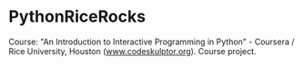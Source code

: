 # PythonRiceRocks
Course: "An Introduction to Interactive Programming in Python" - Coursera / Rice University, Houston (www.codeskulptor.org). Course project.
